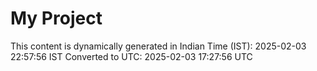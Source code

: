 # My Project

This content is dynamically generated in Indian Time (IST): 2025-02-03 22:57:56 IST
Converted to UTC: 2025-02-03 17:27:56 UTC
